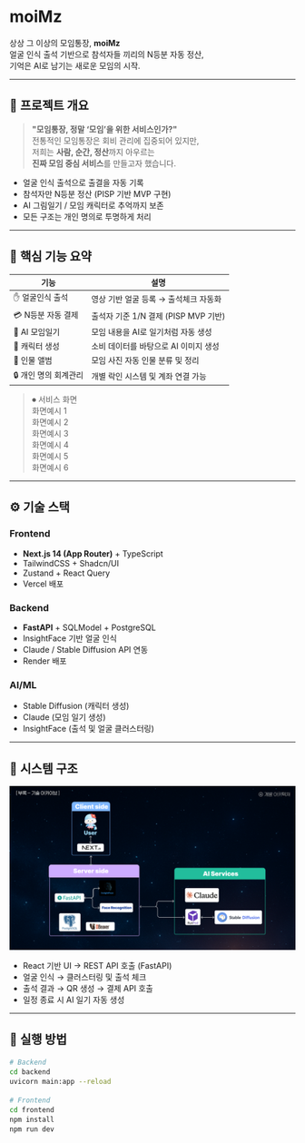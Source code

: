 # moiMz

상상 그 이상의 모임통장, **moiMz**  
얼굴 인식 출석 기반으로 참석자들 끼리의 N등분 자동 정산,  
기억은 AI로 남기는 새로운 모임의 시작.

---

## 🧩 프로젝트 개요

> **"모임통장, 정말 ‘모임’을 위한 서비스인가?"**  
전통적인 모임통장은 회비 관리에 집중되어 있지만,  
저희는 **사람, 순간, 정산**까지 아우르는  
**진짜 모임 중심 서비스**를 만들고자 했습니다.

- 얼굴 인식 출석으로 출결을 자동 기록
- 참석자만 N등분 정산 (PISP 기반 MVP 구현)
- AI 그림일기 / 모임 캐릭터로 추억까지 보존
- 모든 구조는 개인 명의로 투명하게 처리

---

## 🔧 핵심 기능 요약

| 기능              | 설명 |
|------------------|------|
| ✋ 얼굴인식 출석     | 영상 기반 얼굴 등록 → 출석체크 자동화 |
| 💳 N등분 자동 결제  | 출석자 기준 1/N 결제 (PISP MVP 기반) |
| 🧠 AI 모임일기      | 모임 내용을 AI로 일기처럼 자동 생성 |
| 🎨 캐릭터 생성      | 소비 데이터를 바탕으로 AI 이미지 생성 |
| 📸 인물 앨범        | 모임 사진 자동 인물 분류 및 정리 |
| 🔒 개인 명의 회계관리 | 개별 락인 시스템 및 계좌 연결 가능 |

> ⏺ 서비스 화면  
> 화면예시 1  
> 화면예시 2  
> 화면예시 3  
> 화면예시 4  
> 화면예시 5  
> 화면예시 6  

---

## ⚙️ 기술 스택

### Frontend
- **Next.js 14 (App Router)** + TypeScript
- TailwindCSS + Shadcn/UI
- Zustand + React Query
- Vercel 배포

### Backend
- **FastAPI** + SQLModel + PostgreSQL
- InsightFace 기반 얼굴 인식
- Claude / Stable Diffusion API 연동
- Render 배포

### AI/ML
- Stable Diffusion (캐릭터 생성)
- Claude (모임 일기 생성)
- InsightFace (출석 및 얼굴 클러스터링)

---

## 🧱 시스템 구조

![시스템 아키텍처](./images/architecture.png)

- React 기반 UI → REST API 호출 (FastAPI)
- 얼굴 인식 → 클러스터링 및 출석 체크
- 출석 결과 → QR 생성 → 결제 API 호출
- 일정 종료 시 AI 일기 자동 생성

---

## 🚀 실행 방법

```bash
# Backend
cd backend
uvicorn main:app --reload

# Frontend
cd frontend
npm install
npm run dev
